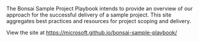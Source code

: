 The Bonsai Sample Project Playbook intends to provide an overview of our approach for the successful delivery of a sample project. This site aggregates best practices and resources for project scoping and delivery.

View the site at https://microsoft.github.io/bonsai-sample-playbook/

